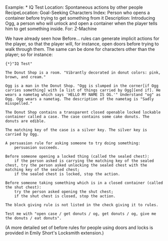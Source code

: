 Example: * IQ Test
Location: Spontaneous actions by other people
RecipeLocation: Goal-Seeking Characters
Index: Person who opens a container before trying to get something from it
Description: Introducing Ogg, a person who will unlock and open a container when the player tells him to get something inside.
For: Z-Machine

  
We have already seen how Before... rules can generate implicit actions for the player, so that the player will, for instance, open doors before trying to walk through them. The same can be done for characters other than the player; so for instance:

  

``` inform7
{*}"IQ Test"

The Donut Shop is a room. "Vibrantly decorated in donut colors: pink, brown, and cream."

Ogg is a man in the Donut Shop. "Ogg is slumped in the corner[if Ogg carries something] with [a list of things carried by Ogg][end if]. He wears a nametag which says 'HELLO MY NAME IS OG.'" Understand "og" as Ogg. Ogg wears a nametag. The description of the nametag is "Sadly misspelled."

The Donut Shop contains a transparent closed openable locked lockable container called a case. The case contains some cake donuts. The donuts are edible.

The matching key of the case is a silver key. The silver key is carried by Ogg.

A persuasion rule for asking someone to try doing something:
	persuasion succeeds.

Before someone opening a locked thing (called the sealed chest):
	if the person asked is carrying the matching key of the sealed chest, try the person asked unlocking the sealed chest with the matching key of the sealed chest;
	if the sealed chest is locked, stop the action.

Before someone taking something which is in a closed container (called the shut chest):
	try the person asked opening the shut chest;
	if the shut chest is closed, stop the action.

The block giving rule is not listed in the check giving it to rules.

Test me with "open case / get donuts / og, get donuts / og, give me the donuts / eat donuts".
```

  
(A more detailed set of before rules for people using doors and locks is provided in Emily Short's Locksmith extension.)

